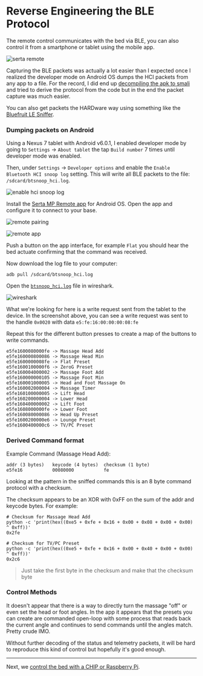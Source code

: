 # Reverse Engineering the BLE Protocol

The remote control communicates with the bed via BLE, you can also control it from a smartphone or tablet using the mobile app.

![serta remote](./img/serta_remote.png)

Capturing the BLE packets was actually a lot easier than I expected once I realized the developer mode on Android OS dumps the HCI packets from any app to a file. For the record, I did end up [decompiling the apk to smali](https://github.com/JesusFreke/smali) and tried to derive the protocol from the code but in the end the packet capture was much easier.

You can also get packets the HARDware way using something like the [Bluefruit LE Sniffer](https://learn.adafruit.com/introducing-the-adafruit-bluefruit-le-sniffer/introduction).

### Dumping packets on Android

Using a Nexus 7 tablet with Android v6.0.1, I enabled developer mode by going to `Settings` -> `About tablet` the tap `Build number` 7 times until developer mode was enabled.

Then, under `Settings` -> `Developer options` and enable the `Enable Bluetooth HCI snoop log` setting. This will write all BLE packets to the file: `/sdcard/btsnoop_hci.log`.

![enable hci snoop log](./img/android_enable_hci_snoop_log.png)

Install the [Serta MP Remote app](https://apk-dl.com/serta-mp-remote/) for Android OS. Open the app and configure it to connect to your base.

![remote pairing](./img/android_serta_mp_remote_1.png)

![remote app](./img/android_serta_mp_remote_2.png)

Push a button on the app interface, for example `Flat` you should hear the bed actuate confirming that the command was received.

Now download the log file to your computer:

```
adb pull /sdcard/btsnoop_hci.log
```

Open the [`btsnoop_hci.log`](./btsnoop_hci.log) file in wireshark.

![wireshark](./img/wireshark.png)

What we're looking for here is a write request sent from the tablet to the device. In the screenshot above, you can see a write request was sent to the handle `0x0020` with data `e5:fe:16:00:00:00:08:fe`

Repeat this for the different button presses to create a map of the buttons to write commands.

```
e5fe1600080000fe -> Massage Head Add
e5fe160000800086 -> Massage Head Min
e5fe1600000008fe -> Flat Preset
e5fe1600100000f6 -> ZeroG Preset
e5fe160004000002 -> Massage Foot Add
e5fe160000000105 -> Massage Foot Min
e5fe160001000005 -> Head and Foot Massage On
e5fe160002000004 -> Massage Timer
e5fe160100000005 -> Lift Head
e5fe160200000004 -> Lower Head
e5fe160400000002 -> Lift Foot
e5fe1608000000fe -> Lower Foot
e5fe160080000086 -> Head Up Preset
e5fe1600200000e6 -> Lounge Preset
e5fe1600400000c6 -> TV/PC Preset
```

### Derived Command format

Example Command (Massage Head Add):

```
addr (3 bytes)   keycode (4 bytes)  checksum (1 byte)
e5fe16           00080000           fe
```

Looking at the pattern in the sniffed commands this is an 8 byte command protocol with a checksum.

The checksum appears to be an XOR with 0xFF on the sum of the addr and keycode bytes. For example:

```
# Checksum for Massage Head Add
python -c 'print(hex((0xe5 + 0xfe + 0x16 + 0x00 + 0x08 + 0x00 + 0x00) ^ 0xff))'
0x2fe

# Checksum for TV/PC Preset
python -c 'print(hex((0xe5 + 0xfe + 0x16 + 0x00 + 0x40 + 0x00 + 0x00) ^ 0xff))'
0x2c6
```

> Just take the first byte in the checksum and make that the checksum byte

### Control Methods

It doesn't appear that there is a way to directly turn the massage "off" or even set the head or foot angles. In the app it appears that the presets you can create are commanded open-loop with some process that reads back the current angle and continues to send commands until the angles match. Pretty crude IMO.

Without further decoding of the status and telemetry packets, it will be hard to reproduce this kind of control but hopefully it's good enough.

-----

Next, we [control the bed with a CHIP or Raspberry Pi](./02_BLE_CONTROL.md).
